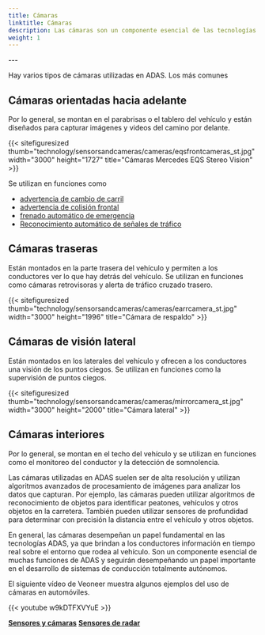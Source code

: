 ```yaml
---
title: Cámaras
linktitle: Cámaras
description: Las cámaras son un componente esencial de las tecnologías ADAS, ya que desempeñan un papel crucial a la hora de proporcionar información en tiempo real sobre el entorno que rodea al vehículo.
weight: 1
---
```

<!-- markdownlint-disable MD033 -->---

Hay varios tipos de cámaras utilizadas en ADAS. Los más comunes

## Cámaras orientadas hacia adelante

Por lo general, se montan en el parabrisas o el tablero del vehículo y están diseñados para capturar imágenes y videos del camino por delante.

{{< sitefiguresized thumb="technology/sensorsandcameras/cameras/eqsfrontcameras_st.jpg" width="3000" height="1727" title="Cámaras Mercedes EQS Stereo Vision" >}}

Se utilizan en funciones como

- [advertencia de cambio de carril](../../driverassistance/lanedeparturewarning/)
- [advertencia de colisión frontal](../../driverassistance/forwardcollisionwarning/)
- [frenado automático de emergencia](../../driverassistance/automaticemergencybraking/)
- [Reconocimiento automático de señales de tráfico](../../driverassistance/trafficsignrecognition/)

## Cámaras traseras

Están montados en la parte trasera del vehículo y permiten a los conductores ver lo que hay detrás del vehículo. Se utilizan en funciones como cámaras retrovisoras y alerta de tráfico cruzado trasero.

{{< sitefiguresized thumb="technology/sensorsandcameras/cameras/earrcamera_st.jpg" width="3000" height="1996" title="Cámara de respaldo" >}}

## Cámaras de visión lateral

Están montados en los laterales del vehículo y ofrecen a los conductores una visión de los puntos ciegos. Se utilizan en funciones como la supervisión de puntos ciegos.

{{< sitefiguresized thumb="technology/sensorsandcameras/cameras/mirrorcamera_st.jpg" width="3000" height="2000" title="Cámara lateral" >}}

## Cámaras interiores

Por lo general, se montan en el techo del vehículo y se utilizan en funciones como el monitoreo del conductor y la detección de somnolencia.

Las cámaras utilizadas en ADAS suelen ser de alta resolución y utilizan algoritmos avanzados de procesamiento de imágenes para analizar los datos que capturan. Por ejemplo, las cámaras pueden utilizar algoritmos de reconocimiento de objetos para identificar peatones, vehículos y otros objetos en la carretera. También pueden utilizar sensores de profundidad para determinar con precisión la distancia entre el vehículo y otros objetos.

En general, las cámaras desempeñan un papel fundamental en las tecnologías ADAS, ya que brindan a los conductores información en tiempo real sobre el entorno que rodea al vehículo. Son un componente esencial de muchas funciones de ADAS y seguirán desempeñando un papel importante en el desarrollo de sistemas de conducción totalmente autónomos.

El siguiente vídeo de Veoneer muestra algunos ejemplos del uso de cámaras en automóviles.

{{< youtube w9kDTFXVYuE >}}


<div class="mt-3 mb-3">
     <a href="../" class="text-decoration-none text-black"><strong><i class="bi-arrow-left"></i> Sensores y cámaras</strong></a>
     <a href="../radar/" class="text-decoration-none text-black float-end"><strong>Sensores de radar<i class="bi-arrow-right"></i></strong></a>
</div>